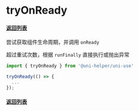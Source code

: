 # tryOnReady

#### [返回列表](../readme.md)

尝试获取组件生命周期，并调用 `onReady`

超过重试次数，根据 `runFinally` 直接执行或抛出异常

```typescript
import { tryOnReady } from '@uni-helper/uni-use'

tryOnReady(() => {
  ...
});
```

#### [返回列表](../readme.md)
